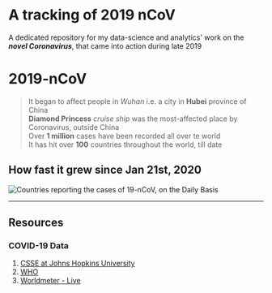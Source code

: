 # A tracking of 2019 nCoV
A dedicated repository for my data-science and analytics' work on the **_novel Coronavirus_**, that came into action during late 2019 <br />


# 2019-nCoV
> It began to affect people in _Wuhan_ i.e. a city in **Hubei** province of China <br />
> **Diamond Princess** _cruise ship_ was the most-affected place by Coronavirus, outside China  <br />
> Over **1 million** cases have been recorded all over te world  <br />
> It has hit over **100** countries throughout the world, till date  <br />



## How fast it grew since Jan 21st, 2020
![Countries reporting the cases of 19-nCoV, on the Daily Basis](Project/My%20Work/PLOTS/gifs/everAffected.gif)

<hr />

## Resources

### COVID-19 Data
1. [CSSE at Johns Hopkins University](https://github.com/CSSEGISandData/COVID-19/)
2. [WHO](https://www.who.int/emergencies/diseases/novel-coronavirus-2019/situation-reports/)
3. [Worldmeter - Live](https://www.worldometers.info/coronavirus/)
